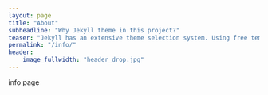 ```yaml
---
layout: page
title: "About"
subheadline: "Why Jekyll theme in this project?"
teaser: "Jekyll has an extensive theme selection system. Using free templates makes it possible to create your own website for various purposes."
permalink: "/info/"
header:
    image_fullwidth: "header_drop.jpg"
---
```

info page